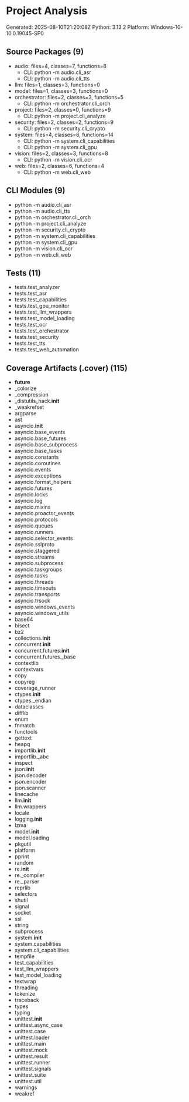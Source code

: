# Project Analysis

Generated: 2025-08-10T21:20:08Z
Python: 3.13.2
Platform: Windows-10-10.0.19045-SP0

## Source Packages (9)
- audio: files=4, classes=7, functions=8
  - CLI: python -m audio.cli_asr
  - CLI: python -m audio.cli_tts
- llm: files=1, classes=3, functions=0
- model: files=1, classes=3, functions=0
- orchestrator: files=2, classes=3, functions=5
  - CLI: python -m orchestrator.cli_orch
- project: files=2, classes=0, functions=9
  - CLI: python -m project.cli_analyze
- security: files=2, classes=2, functions=9
  - CLI: python -m security.cli_crypto
- system: files=4, classes=6, functions=14
  - CLI: python -m system.cli_capabilities
  - CLI: python -m system.cli_gpu
- vision: files=2, classes=3, functions=8
  - CLI: python -m vision.cli_ocr
- web: files=2, classes=6, functions=4
  - CLI: python -m web.cli_web

## CLI Modules (9)
- python -m audio.cli_asr
- python -m audio.cli_tts
- python -m orchestrator.cli_orch
- python -m project.cli_analyze
- python -m security.cli_crypto
- python -m system.cli_capabilities
- python -m system.cli_gpu
- python -m vision.cli_ocr
- python -m web.cli_web

## Tests (11)
- tests.test_analyzer
- tests.test_asr
- tests.test_capabilities
- tests.test_gpu_monitor
- tests.test_llm_wrappers
- tests.test_model_loading
- tests.test_ocr
- tests.test_orchestrator
- tests.test_security
- tests.test_tts
- tests.test_web_automation

## Coverage Artifacts (.cover) (115)
- __future__
- _colorize
- _compression
- _distutils_hack.__init__
- _weakrefset
- argparse
- ast
- asyncio.__init__
- asyncio.base_events
- asyncio.base_futures
- asyncio.base_subprocess
- asyncio.base_tasks
- asyncio.constants
- asyncio.coroutines
- asyncio.events
- asyncio.exceptions
- asyncio.format_helpers
- asyncio.futures
- asyncio.locks
- asyncio.log
- asyncio.mixins
- asyncio.proactor_events
- asyncio.protocols
- asyncio.queues
- asyncio.runners
- asyncio.selector_events
- asyncio.sslproto
- asyncio.staggered
- asyncio.streams
- asyncio.subprocess
- asyncio.taskgroups
- asyncio.tasks
- asyncio.threads
- asyncio.timeouts
- asyncio.transports
- asyncio.trsock
- asyncio.windows_events
- asyncio.windows_utils
- base64
- bisect
- bz2
- collections.__init__
- concurrent.__init__
- concurrent.futures.__init__
- concurrent.futures._base
- contextlib
- contextvars
- copy
- copyreg
- coverage_runner
- ctypes.__init__
- ctypes._endian
- dataclasses
- difflib
- enum
- fnmatch
- functools
- gettext
- heapq
- importlib.__init__
- importlib._abc
- inspect
- json.__init__
- json.decoder
- json.encoder
- json.scanner
- linecache
- llm.__init__
- llm.wrappers
- locale
- logging.__init__
- lzma
- model.__init__
- model.loading
- pkgutil
- platform
- pprint
- random
- re.__init__
- re._compiler
- re._parser
- reprlib
- selectors
- shutil
- signal
- socket
- ssl
- string
- subprocess
- system.__init__
- system.capabilities
- system.cli_capabilities
- tempfile
- test_capabilities
- test_llm_wrappers
- test_model_loading
- textwrap
- threading
- tokenize
- traceback
- types
- typing
- unittest.__init__
- unittest.async_case
- unittest.case
- unittest.loader
- unittest.main
- unittest.mock
- unittest.result
- unittest.runner
- unittest.signals
- unittest.suite
- unittest.util
- warnings
- weakref
